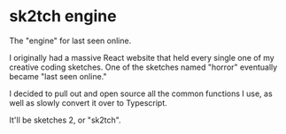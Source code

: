 # sk2tch engine

The "engine" for last seen online.

I originally had a massive React website that held every single one of my
creative coding sketches. One of the sketches named "horror" eventually became
"last seen online."

I decided to pull out and open source all the common functions I use, as well as
slowly convert it over to Typescript.

It'll be sketches 2, or "sk2tch".
